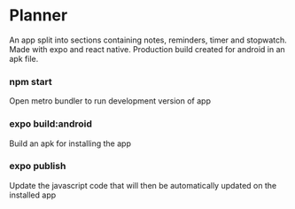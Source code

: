 # Planner

An app split into sections containing notes, reminders, timer and stopwatch. Made with expo and react native. Production build created for android in an apk file.

### npm start

Open metro bundler to run development version of app

### expo build:android

Build an apk for installing the app

### expo publish

Update the javascript code that will then be automatically updated on the installed app
